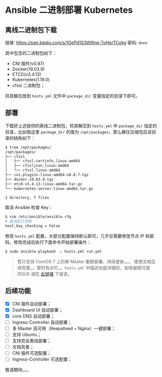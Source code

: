 # Ansible 二进制部署 Kubernetes


## 离线二进制包下载
链接: <https://pan.baidu.com/s/1GePd1S3W6hw-ToHerTCokg>  密码: `dovo`

其中包含的二进制包如下：
- CNI 插件(v0.87)
- Docker(19.03.9)
- ETCD(v3.4.13)
- Kubernetes(1.19.0)
- cfssl 二进制包；

将其解压放到 `hosts.yml` 文件中 `package_dir` 变量指定的目录下即可。

## 部署
下载好上述提供的离线二进制包，将其解压到 `hosts.yml` 中 `package_dir` 指定的目录，比如我这里 `package_dir` 的值为 `/opt/packages`，那么解压压缩包后该目录的结构如下：

```bash
$ tree /opt/packages/
/opt/packages/
├── cfssl
│   ├── cfssl-certinfo_linux-amd64
│   ├── cfssljson_linux-amd64
│   └── cfssl_linux-amd64
├── cni-plugins-linux-amd64-v0.8.7.tgz
├── docker-19.03.9.tgz
├── etcd-v3.4.13-linux-amd64.tar.gz
└── kubernetes-server-linux-amd64.tar.gz

1 directory, 7 files
```
取消 Ansible 检查 Key：
```bash
$ vim /etc/ansible/ansible.cfg
# 取消此行注释
host_key_checking = False
```

修改 `hosts.yml` 配置，大部分配置保持默认即可，几乎仅需要修改节点 IP 和密码，修改完成后执行下面命令开始部署操作：

```bash
$ sudo ansible-playbook -i hosts.yml run.yml
```

> 暂只支持 CentOS 7 上的单 Master 集群部署，持续更新。。。
> 使用文档后续完善。。暂时有点忙。。`hosts.yml` 中描述也挺详细的，如有疑惑可提 ISSUE 或在 [此链接](https://www.zze.xyz/archives/kubernetes-deploy-binary-mutil-master.html) 下留言。

## 后续功能
- [x] CNI 插件自动部署；
- [x] Dashboard UI 自动部署；
- [x] core DNS 自动部署；
- [ ] Ingress-Controller 自动部署；
- [ ] 多 Master 高可用（Keepalived + Nginx）一键部署；
- [ ] 支持 Ubuntu；
- [ ] 支持完全离线部署；
- [ ] 文档完善；
- [ ] CNI 插件可选配置；
- [ ] Ingress-Controller 可选配置；

敬请期待。。。
